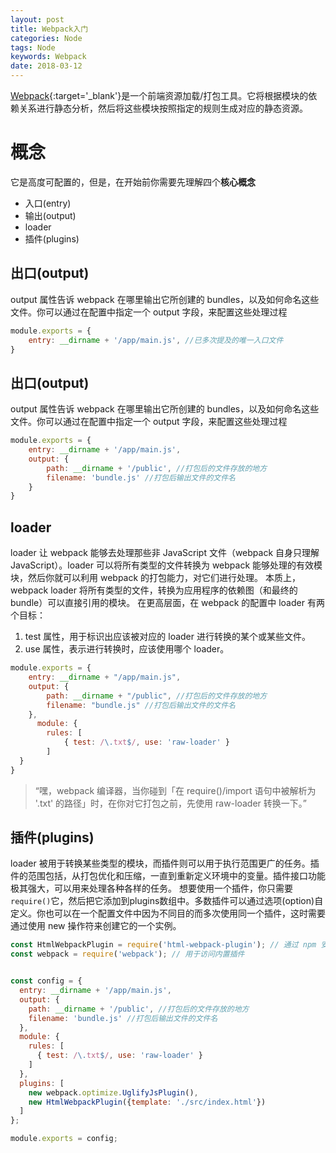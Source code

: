 ```yaml
---
layout: post
title: Webpack入门
categories: Node
tags: Node
keywords: Webpack
date: 2018-03-12 
---
```


[Webpack][1]{:target='_blank'}是一个前端资源加载/打包工具。它将根据模块的依赖关系进行静态分析，然后将这些模块按照指定的规则生成对应的静态资源。
# 概念
它是高度可配置的，但是，在开始前你需要先理解四个**核心概念**

* 入口(entry)
* 输出(output)
* loader
* 插件(plugins)

## 出口(output)
output 属性告诉 webpack 在哪里输出它所创建的 bundles，以及如何命名这些文件。你可以通过在配置中指定一个 output 字段，来配置这些处理过程
```javascript
module.exports = {
    entry: __dirname + '/app/main.js', //已多次提及的唯一入口文件
}
```
## 出口(output)
output 属性告诉 webpack 在哪里输出它所创建的 bundles，以及如何命名这些文件。你可以通过在配置中指定一个 output 字段，来配置这些处理过程
```javascript
module.exports = {
    entry: __dirname + '/app/main.js',
    output: {
        path: __dirname + '/public', //打包后的文件存放的地方
        filename: 'bundle.js' //打包后输出文件的文件名
    }
}
```

## loader
loader 让 webpack 能够去处理那些非 JavaScript 文件（webpack 自身只理解 JavaScript）。loader 可以将所有类型的文件转换为 webpack 能够处理的有效模块，然后你就可以利用 webpack 的打包能力，对它们进行处理。
本质上，webpack loader 将所有类型的文件，转换为应用程序的依赖图（和最终的 bundle）可以直接引用的模块。
在更高层面，在 webpack 的配置中 loader 有两个目标：
1. test 属性，用于标识出应该被对应的 loader 进行转换的某个或某些文件。
2. use 属性，表示进行转换时，应该使用哪个 loader。
```javascript
module.exports = {
    entry: __dirname + "/app/main.js",
    output: {
        path: __dirname + "/public", //打包后的文件存放的地方
        filename: "bundle.js" //打包后输出文件的文件名
    },
      module: {
        rules: [
            { test: /\.txt$/, use: 'raw-loader' }
        ]
  }
}
```
> “嘿，webpack 编译器，当你碰到「在 require()/import 语句中被解析为 '.txt' 的路径」时，在你对它打包之前，先使用 raw-loader 转换一下。”

## 插件(plugins)
loader 被用于转换某些类型的模块，而插件则可以用于执行范围更广的任务。插件的范围包括，从打包优化和压缩，一直到重新定义环境中的变量。插件接口功能极其强大，可以用来处理各种各样的任务。
想要使用一个插件，你只需要```require()```它，然后把它添加到plugins数组中。多数插件可以通过选项(option)自定义。你也可以在一个配置文件中因为不同目的而多次使用同一个插件，这时需要通过使用 new 操作符来创建它的一个实例。
```javascript
const HtmlWebpackPlugin = require('html-webpack-plugin'); // 通过 npm 安装
const webpack = require('webpack'); // 用于访问内置插件


const config = {
  entry: __dirname + '/app/main.js',
  output: {
    path: __dirname + '/public', //打包后的文件存放的地方
    filename: 'bundle.js' //打包后输出文件的文件名
  },
  module: {
    rules: [
      { test: /\.txt$/, use: 'raw-loader' }
    ]
  },
  plugins: [
    new webpack.optimize.UglifyJsPlugin(),
    new HtmlWebpackPlugin({template: './src/index.html'})
  ]
};

module.exports = config;
```

[1]: https://www.webpackjs.com/concepts/
